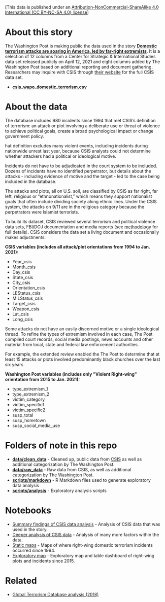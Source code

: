 [This data is published under an [Attribution-NonCommercial-ShareAlike 4.0 International (CC BY-NC-SA 4.0) license](https://creativecommons.org/licenses/by-nc-sa/4.0/)]

# About this story

The Washington Post is making public the data used in the story **[Domestic terrorism attacks are soaring in America, led by far-right extremists](https://www.washingtonpost.com/investigations/interactive/2021/domestic-terrorism-data/)**. It is a selection of 12 columns from a Center for Strategic & International Studies data set released publicly on April 12, 2021 and eight columns added by The Washington Post based on additional reporting and document gathering. Researchers may inquire with CSIS through [their website](https://www.csis.org/analysis/military-police-and-rise-terrorism-united-states) for the full CSIS data set.

* **[csis_wapo_domestic_terrorism.csv](https://github.com/wpinvestigative/csis_domestic_terrorism/raw/main/data/clean_data/csis_wapo_domestic_terrorism.csv)**

# About the data

The database includes 980 incidents since 1994 that met CSIS’s definition of terrorism: an attack or plot involving a deliberate use or threat of violence to achieve political goals, create a broad psychological impact or change government policy.

hat definition excludes many violent events, including incidents during nationwide unrest last year, because CSIS analysts could not determine whether attackers had a political or ideological motive.

Incidents do not have to be adjudicated in the court system to be included. Dozens of incidents have no identified perpetrator, but details about the attacks - including evidence of motive and the target - led to the case being included in the database.

The attacks and plots, all on U.S. soil, are classified by CSIS as far right, far left, religious or “ethnonationalist,” which means they support nationalist goals that often include dividing society along ethnic lines. Under the CSIS system, the attacks on 9/11 are in the religious category because the perpetrators were Islamist terrorists.

To build its dataset, CSIS reviewed several terrorism and political violence data sets, FBI/DOJ documentation and media reports (see [methodology](https://csis-website-prod.s3.amazonaws.com/s3fs-public/publication/210412_Jones_Methodology.pdf?mG2pmLJmpc4OAKQdPDm8n.9cWaDW8Pj4) for full details). CSIS considers the data set a living document and occasionally makes adjustments.

**CSIS variables (includes all attack/plot orientations from 1994 to Jan. 2021):**

* Year_csis	
* Month_csis	
* Day_csis	
* State_csis	
* City_csis	
* Orientation_csis	
* LEStatus_csis	
* MILStatus_csis	
* Target_csis	
* Weapon_csis	
* Lat_csis	
* Long_csis

Some attacks do not have an easily discerned motive or a single ideological thread. To refine the types of extremism involved in each case, The Post compiled court records, social media postings, news accounts and other material from local, state and federal law enforcement authorities.

For example, the extended review enabled the The Post to determine that at least 15 attacks or plots involved predominantly black churches over the last six years.


**Washington Post variables (includes only "Violent Right-wing" orientation from 2015 to Jan. 2021):**

* type_extremism_1	
* type_extremism_2	
* victim_category	
* victim_specific1	
* victim_specific2	
* susp_total	
* susp_hometown	
* susp_social_media_use



# Folders of note in this repo

* **[data/clean_data](data/clean_data)** - Cleaned up, public data from [CSIS](https://csis-website-prod.s3.amazonaws.com/s3fs-public/publication/210412_Jones_Methodology.pdf?mG2pmLJmpc4OAKQdPDm8n.9cWaDW8Pj4) as well as additional categorization by The Washington Post.
* **[data/raw_data](data/raw_data)** - Raw data from CSIS, as well as additional categorization by The Washington Post.
* **[scripts/markdown](scripts/markdown)** - R Markdown files used to generate exploratory data analysis
* **[scripts/analysis](scripts/analysis)** - Exploratory analysis scripts

# Notebooks

* [Summary findings of CSIS data analysis](http://wpinvestigative.github.io/csis_domestic_terrorism/output/docs/01_wapo_csis_analysis) - Analysis of CSIS data that was used in the story.
* [Deeper analysis of CSIS data](http://wpinvestigative.github.io/csis_domestic_terrorism/output/docs/02_more_analysis.html) - Analysis of many more factors within the data.
* [Static maps](http://wpinvestigative.github.io/csis_domestic_terrorism/output/docs/03_map_groups.html) - Maps of where right-wing domestic terrorism incidents occurred since 1994.
* [Exploratory map](http://wpinvestigative.github.io/csis_domestic_terrorism/output/docs/04_exploratory_map.html) - Exploratory map and table dashboard of right-wing plots and incidents since 2015.

# Related

* [Global Terrorism Database analysis (2018)](https://github.com/wpinvestigative/global_terrorism_database_analysis)


